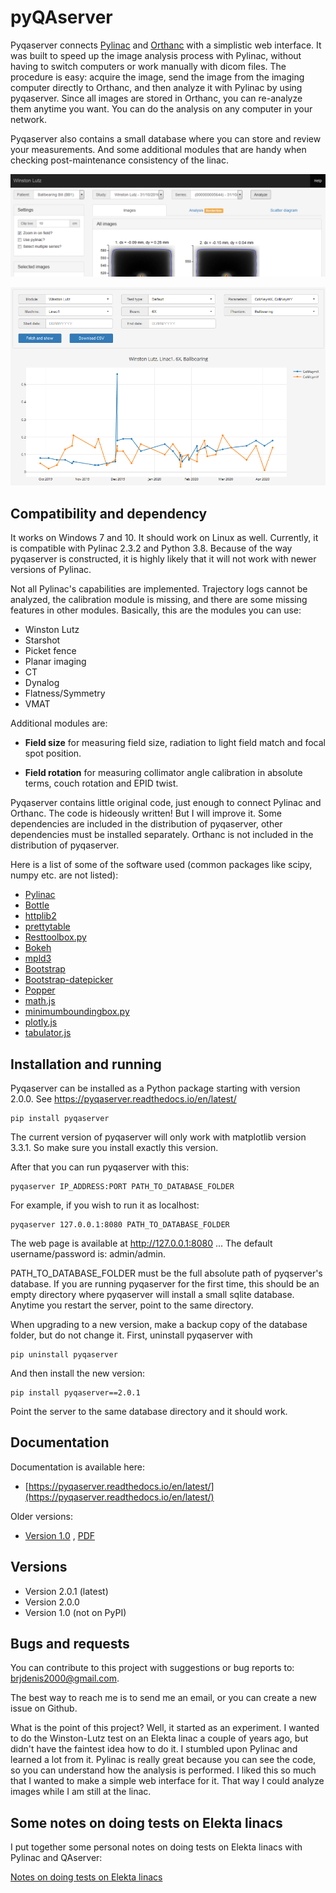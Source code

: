 # pyQAserver

Pyqaserver connects [Pylinac](https://github.com/jrkerns/pylinac) and [Orthanc](https://github.com/jodogne/Orthanc) with a simplistic web interface. It was built to speed up the image analysis process with Pylinac, without having to switch computers or work manually with dicom files. The procedure is easy: acquire the image, send the image from the imaging computer directly to Orthanc, and then analyze it with Pylinac by using pyqaserver. Since all images are stored in Orthanc, you can re-analyze them anytime you want. You can do the analysis on any computer in your network.

Pyqaserver also contains a small database where you can store and review your measurements. And some additional modules that are handy when checking post-maintenance consistency of the linac.

![image](files/image.png)

![image](files/image2.png)

## Compatibility and dependency

It works on Windows 7 and 10. It should work on Linux as well. Currently, it is compatible with Pylinac 2.3.2 and Python 3.8. Because of the way pyqaserver is constructed, it is highly likely that it will not work with newer versions of Pylinac.

Not all Pylinac's capabilities are implemented. Trajectory logs cannot be analyzed, the calibration module is missing, and there are some missing features in other modules. Basically, this are the modules you can use:

* Winston Lutz
* Starshot
* Picket fence
* Planar imaging
* CT
* Dynalog
* Flatness/Symmetry
* VMAT

Additional modules are:

* **Field size** for measuring field size, radiation to light field match and focal spot position.
 
* **Field rotation** for measuring collimator angle calibration in absolute terms, couch rotation and EPID twist.
 

Pyqaserver contains little original code, just enough to connect Pylinac and Orthanc. The code is hideously written! But I will improve it. Some dependencies are included in the distribution of pyqaserver, other dependencies must be installed separately. Orthanc is not included in the distribution of pyqaserver.

Here is a list of some of the software used (common packages like scipy, numpy etc. are not listed):

* [Pylinac](https://github.com/jrkerns/pylinac)
* [Bottle](https://bottlepy.org/docs/dev/)
* [httplib2](https://github.com/httplib2/httplib2)
* [prettytable](https://github.com/jazzband/prettytable)
* [Resttoolbox.py](https://github.com/jodogne/OrthancMirror/tree/master/Resources/Samples/Python)
* [Bokeh](https://docs.bokeh.org/en/latest/index.html)
* [mpld3](https://mpld3.github.io/)
* [Bootstrap](https://getbootstrap.com/docs/3.4/)
* [Bootstrap-datepicker](https://bootstrap-datepicker.readthedocs.io/en/latest/)
* [Popper](https://popper.js.org/)
* [math.js](https://mathjs.org/)
* [minimumboundingbox.py](https://bitbucket.org/william_rusnack/minimumboundingbox/src/master/)
* [plotly.js](https://plotly.com/javascript/getting-started/)
* [tabulator.js](http://tabulator.info/)


## Installation and running

Pyqaserver can be installed as a Python package starting with version 2.0.0.  See https://pyqaserver.readthedocs.io/en/latest/

~~~
pip install pyqaserver
~~~

The current version of pyqaserver will only work with matplotlib version 3.3.1. So make sure you install exactly this version.

After that you can run pyqaserver with this:

~~~
pyqaserver IP_ADDRESS:PORT PATH_TO_DATABASE_FOLDER
~~~

For example, if you wish to run it as localhost:

~~~
pyqaserver 127.0.0.1:8080 PATH_TO_DATABASE_FOLDER
~~~


The web page is available at http://127.0.0.1:8080 ...
The default username/password is: admin/admin.

PATH_TO_DATABASE_FOLDER must be the full absolute path of pyqserver's database. If you are running pyqaserver for the first time, this should be an empty directory where pyqaserver will install a small sqlite database. Anytime you restart the server, point to the same directory. 

When upgrading to a new version, make a backup copy of the database folder, but do not change it. First, uninstall pyqaserver with

~~~
pip uninstall pyqaserver
~~~

And then install the new version:

~~~
pip install pyqaserver==2.0.1
~~~

Point the server to the same database directory and it should work.

## Documentation

Documentation is available here:


* [https://pyqaserver.readthedocs.io/en/latest/](https://pyqaserver.readthedocs.io/en/latest/)

Older versions:

* [Version 1.0](https://brjdenis.github.io/pyqaserver/docs/version1.0/html/) , [PDF](/pdf/pyqaserver1.0.pdf)


## Versions

* Version 2.0.1 (latest)
* Version 2.0.0
* Version 1.0 (not on PyPI)


## Bugs and requests

You can contribute to this project with suggestions or bug reports to: brjdenis2000@gmail.com.

The best way to reach me is to send me an email, or you can create a new issue on Github.

What is the point of this project? Well, it started as an experiment. I wanted to do the Winston-Lutz test on an Elekta linac a couple of years ago, but didn't have the faintest idea how to do it. I stumbled upon Pylinac and learned a lot from it. Pylinac is really great because you can see the code, so you can understand how the analysis is performed. I liked this so much that I wanted to make a simple web interface for it. That way I could analyze images while I am still at the linac.


## Some notes on doing tests on Elekta linacs

I put together some personal notes on doing tests on Elekta linacs with Pylinac and QAserver: 

[Notes on doing tests on Elekta linacs](https://brjdenis.github.io/pyqaserver/docs/qaserver-tips/html/)
